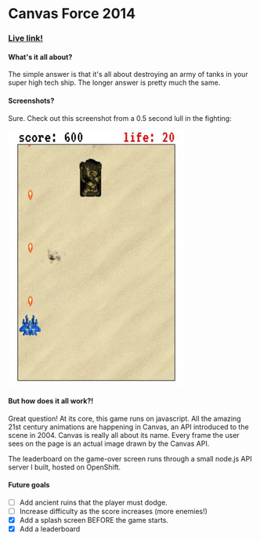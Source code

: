 # Canvas Force 2014


### [Live link!](http://rowidont.github.io/canvas-force-2016/)

#### What's it all about?

The simple answer is that it's all about destroying an army of tanks in your super high tech ship. The longer answer is pretty much the same.

#### Screenshots?

Sure. Check out this screenshot from a 0.5 second lull in the fighting:

![screenshot](img/readme.jpg)


#### But how does it all work?!

Great question! At its core, this game runs on javascript. All the amazing 21st century animations are happening in Canvas, an API introduced to the scene in 2004. Canvas is really all about its name. Every frame the user sees on the page is an actual image drawn by the Canvas API.

The leaderboard on the game-over screen runs through a small node.js API server I built, hosted on OpenShift.


#### Future goals

* [ ] Add ancient ruins that the player must dodge.
* [ ] Increase difficulty as the score increases (more enemies!)
* [x] Add a splash screen BEFORE the game starts.
* [x] Add a leaderboard
